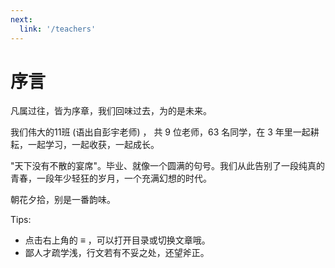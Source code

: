 ```yaml
---
next: 
  link: '/teachers'
---
```

# 序言

凡属过往，皆为序章，我们回味过去，为的是未来。

我们伟大的11班 (语出自彭宇老师) ， 共 9 位老师，63 名同学，在 3 年里一起耕耘，一起学习，一起收获，一起成长。

"天下没有不散的宴席"。毕业、就像一个圆满的句号。我们从此告别了一段纯真的青春，一段年少轻狂的岁月，一个充满幻想的时代。

朝花夕拾，别是一番韵味。


Tips: 

- 点击右上角的 **≡** ，可以打开目录或切换文章哦。
- 鄙人才疏学浅，行文若有不妥之处，还望斧正。
